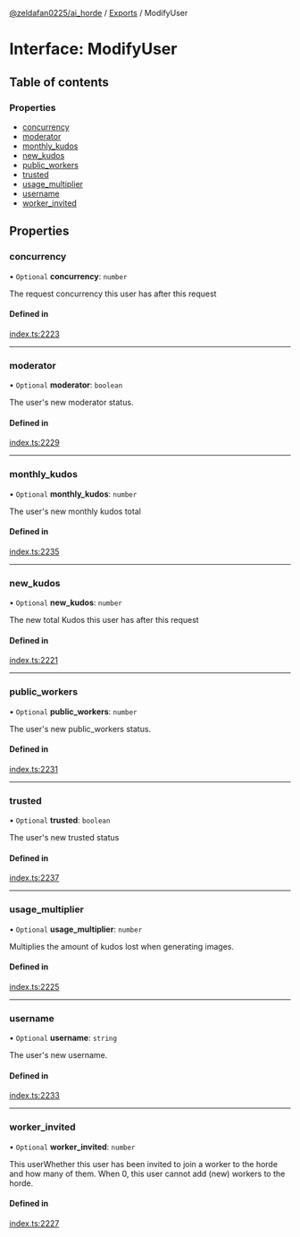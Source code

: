 [@zeldafan0225/ai_horde](../README.md) / [Exports](../modules.md) / ModifyUser

# Interface: ModifyUser

## Table of contents

### Properties

- [concurrency](ModifyUser.md#concurrency)
- [moderator](ModifyUser.md#moderator)
- [monthly\_kudos](ModifyUser.md#monthly_kudos)
- [new\_kudos](ModifyUser.md#new_kudos)
- [public\_workers](ModifyUser.md#public_workers)
- [trusted](ModifyUser.md#trusted)
- [usage\_multiplier](ModifyUser.md#usage_multiplier)
- [username](ModifyUser.md#username)
- [worker\_invited](ModifyUser.md#worker_invited)

## Properties

### concurrency

• `Optional` **concurrency**: `number`

The request concurrency this user has after this request

#### Defined in

[index.ts:2223](https://github.com/ZeldaFan0225/ai_horde/blob/90eaabf/index.ts#L2223)

___

### moderator

• `Optional` **moderator**: `boolean`

The user's new moderator status.

#### Defined in

[index.ts:2229](https://github.com/ZeldaFan0225/ai_horde/blob/90eaabf/index.ts#L2229)

___

### monthly\_kudos

• `Optional` **monthly\_kudos**: `number`

The user's new monthly kudos total

#### Defined in

[index.ts:2235](https://github.com/ZeldaFan0225/ai_horde/blob/90eaabf/index.ts#L2235)

___

### new\_kudos

• `Optional` **new\_kudos**: `number`

The new total Kudos this user has after this request

#### Defined in

[index.ts:2221](https://github.com/ZeldaFan0225/ai_horde/blob/90eaabf/index.ts#L2221)

___

### public\_workers

• `Optional` **public\_workers**: `number`

The user's new public_workers status.

#### Defined in

[index.ts:2231](https://github.com/ZeldaFan0225/ai_horde/blob/90eaabf/index.ts#L2231)

___

### trusted

• `Optional` **trusted**: `boolean`

The user's new trusted status

#### Defined in

[index.ts:2237](https://github.com/ZeldaFan0225/ai_horde/blob/90eaabf/index.ts#L2237)

___

### usage\_multiplier

• `Optional` **usage\_multiplier**: `number`

Multiplies the amount of kudos lost when generating images.

#### Defined in

[index.ts:2225](https://github.com/ZeldaFan0225/ai_horde/blob/90eaabf/index.ts#L2225)

___

### username

• `Optional` **username**: `string`

The user's new username.

#### Defined in

[index.ts:2233](https://github.com/ZeldaFan0225/ai_horde/blob/90eaabf/index.ts#L2233)

___

### worker\_invited

• `Optional` **worker\_invited**: `number`

This userWhether this user has been invited to join a worker to the horde and how many of them. When 0, this user cannot add (new) workers to the horde.

#### Defined in

[index.ts:2227](https://github.com/ZeldaFan0225/ai_horde/blob/90eaabf/index.ts#L2227)
